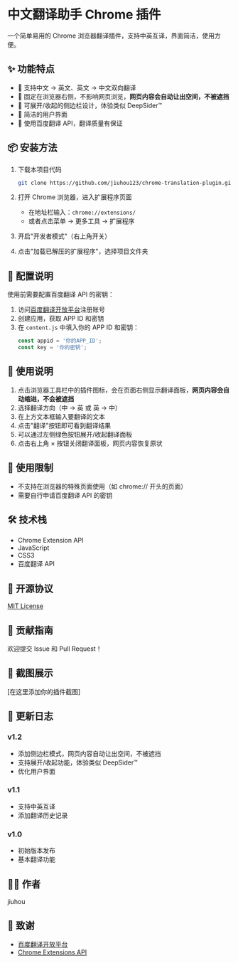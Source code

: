 # 中文翻译助手 Chrome 插件

一个简单易用的 Chrome 浏览器翻译插件，支持中英互译，界面简洁，使用方便。

## ✨ 功能特点

- 🔄 支持中文 → 英文、英文 → 中文双向翻译
- 📌 固定在浏览器右侧，不影响网页浏览，**网页内容会自动让出空间，不被遮挡**
- 🎯 可展开/收起的侧边栏设计，体验类似 DeepSider™
- 🚀 简洁的用户界面
- 💪 使用百度翻译 API，翻译质量有保证

## 📦 安装方法

1. 下载本项目代码
   ```bash
   git clone https://github.com/jiuhou123/chrome-translation-plugin.git
   ```

2. 打开 Chrome 浏览器，进入扩展程序页面
   - 在地址栏输入：`chrome://extensions/`
   - 或者点击菜单 → 更多工具 → 扩展程序

3. 开启"开发者模式"（右上角开关）

4. 点击"加载已解压的扩展程序"，选择项目文件夹

## 🔧 配置说明

使用前需要配置百度翻译 API 的密钥：

1. 访问[百度翻译开放平台](http://api.fanyi.baidu.com/api/trans/product/desktop)注册账号
2. 创建应用，获取 APP ID 和密钥
3. 在 `content.js` 中填入你的 APP ID 和密钥：
   ```javascript
   const appid = '你的APP_ID';
   const key = '你的密钥';
   ```

## 📝 使用说明

1. 点击浏览器工具栏中的插件图标，会在页面右侧显示翻译面板，**网页内容会自动缩进，不会被遮挡**
2. 选择翻译方向（中 → 英 或 英 → 中）
3. 在上方文本框输入要翻译的文本
4. 点击"翻译"按钮即可看到翻译结果
5. 可以通过左侧绿色按钮展开/收起翻译面板
6. 点击右上角 × 按钮关闭翻译面板，网页内容恢复原状

## 🚫 使用限制

- 不支持在浏览器的特殊页面使用（如 chrome:// 开头的页面）
- 需要自行申请百度翻译 API 的密钥

## 🛠️ 技术栈

- Chrome Extension API
- JavaScript
- CSS3
- 百度翻译 API

## 📄 开源协议

[MIT License](LICENSE)

## 🤝 贡献指南

欢迎提交 Issue 和 Pull Request！

## 📸 截图展示

[在这里添加你的插件截图]

## 🔄 更新日志

### v1.2
- 添加侧边栏模式，网页内容自动让出空间，不被遮挡
- 支持展开/收起功能，体验类似 DeepSider™
- 优化用户界面

### v1.1
- 支持中英互译
- 添加翻译历史记录

### v1.0
- 初始版本发布
- 基本翻译功能

## 👨‍💻 作者

jiuhou

## 🙏 致谢

- [百度翻译开放平台](http://api.fanyi.baidu.com/)
- [Chrome Extensions API](https://developer.chrome.com/docs/extensions/) 
